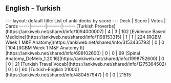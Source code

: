 <h2>English  -  Turkish</h2>
---
layout: default
title: List of anki decks by score
---
Deck | Score | Votes | Cards
-----|-------|-------|------
[Turkish Proverbs](https://ankiweb.net/shared/info/1094000007) | 4 | 3 | 102
[Evidence Based Medicine](https://ankiweb.net/shared/info/1198153315) | 1 | 1 | 224
[RGBM Week 1 M&F Anatomy](https://ankiweb.net/shared/info/3153435793) | 0 | 0 | 104
[RGBM Week 1 M&F Anatomy II](https://ankiweb.net/shared/info/698102600) | 0 | 0 | 99
[Spinal Anatomy_DeMelo_1.20.16](https://ankiweb.net/shared/info/1998752600) | 0 | 0 | 21
[Turkish Travel Vocab](https://ankiweb.net/shared/info/1275364502) | 0 | 0 | 60
[Turkish-English 21000](https://ankiweb.net/shared/info/480457947) | 0 | 0 | 21515
